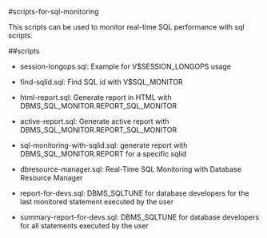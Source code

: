 #scripts-for-sql-monitoring

This scripts can be used to monitor real-time SQL performance with sql scripts. 

##scripts

- session-longops.sql: Example for V$SESSION_LONGOPS usage

- find-sqlid.sql: Find SQL id with V$SQL_MONITOR

- html-report.sql: Generate report in HTML with DBMS_SQL_MONITOR.REPORT_SQL_MONITOR

- active-report.sql: Generate active report with DBMS_SQL_MONITOR.REPORT_SQL_MONITOR
 
- sql-monitoring-with-sqlid.sql: generate report with DBMS_SQL_MONITOR.REPORT for a specific sqlid 

- dbresource-manager.sql: Real-Time SQL Monitoring with Database Resource Manager

- report-for-devs.sql: DBMS_SQLTUNE for database developers for the last monitored statement executed by the user   

- summary-report-for-devs.sql: DBMS_SQLTUNE for database developers for all statements executed by the user
